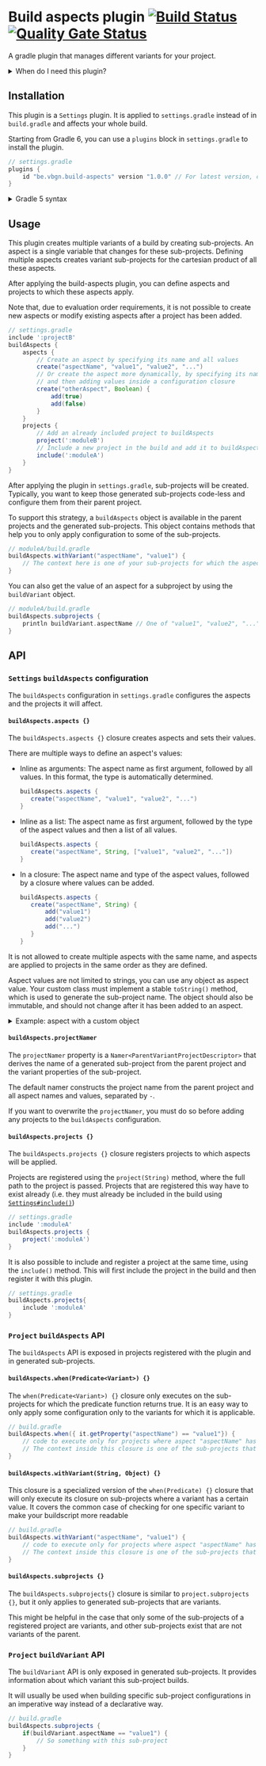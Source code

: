 # Build aspects plugin [![Build Status](https://travis-ci.com/vierbergenlars/build-aspects-gradle-plugin.svg?branch=master)](https://travis-ci.com/vierbergenlars/build-aspects-gradle-plugin) [![Quality Gate Status](https://sonarcloud.io/api/project_badges/measure?project=vierbergenlars_build-aspects-gradle-plugin&metric=alert_status)](https://sonarcloud.io/dashboard?id=vierbergenlars_build-aspects-gradle-plugin)

A gradle plugin that manages different variants for your project.

<details>
<summary>
When do I need this plugin?
</summary>

When your `settings.gradle` file looks like this, you might be a developer that maintains an extension for multiple non-backwards compatible versions of a platform.

```groovy
include ':projectA'
include ':projectA:projectA-1.0-community'
include ':projectA:projectA-1.0-enterprise'
include ':projectA:projectA-2.0-community'
include ':projectA:projectA-2.0-enterprise'
include ':projectB'
include ':projectB:projectB-1.0-community'
include ':projectB:projectB-1.0-enterprise'
include ':projectB:projectB-2.0-community'
include ':projectB:projectB-2.0-enterprise'
```

In your `build.gradle`, you have probably extracted out common parts to the parent project.
You now have to resort to parsing project names to determine which variant you are creating, or duplicate this knowledge in each subproject.

This plugin can solve these problems by automatically giving you access to the variants you are building in each project.

Your new `settings.gradle` looks like this:

```groovy
buildAspects { 
    aspects {
        create('systemVersion', '1.0', '2.0')
        create('systemEdition', 'community', 'enterprise')
    }
    projects {
        include ':projectA'
        include ':projectB'
    }
}
```

Your `build.gradle` may look like this:

```groovy
// projectA/build.gradle
subprojects {
    // Common code for all subprojects
    if(buildVariant.systemEdition == "community") {
        // Some special case for community projects
    }
    dependencies {
        compileOnly "org.example:system:system-api:${buildVariant.systemVersion}"
    }
}
```
</details>

## Installation

This plugin is a `Settings` plugin. It is applied to `settings.gradle` instead of in `build.gradle` and affects your whole build.

Starting from Gradle 6, you can use a `plugins` block in  `settings.gradle` to install the plugin. 

```groovy
// settings.gradle
plugins {
    id "be.vbgn.build-aspects" version "1.0.0" // For latest version, check https://plugins.gradle.org/plugin/be.vbgn.build-aspects
}
```

<details>
<summary>Gradle 5 syntax</summary>

```groovy
// settings.gradle
buildscript {
    dependencies {
        classpath 'be.vbgn.gradle:build-aspects-plugin:1.0.0' // For latest version, check https://plugins.gradle.org/plugin/be.vbgn.build-aspects
    }
}
apply plugin: be.vbgn.gradle.buildaspects.BuildAspectsPlugin
```

</details>

## Usage

This plugin creates multiple variants of a build by creating sub-projects.
An aspect is a single variable that changes for these sub-projects.
Defining multiple aspects creates variant sub-projects for the cartesian product of all these aspects.

After applying the build-aspects plugin, you can define aspects and projects to which these aspects apply.

Note that, due to evaluation order requirements, it is not possible to create new aspects or modify existing aspects after a project has been added.

```groovy
// settings.gradle
include ':projectB'
buildAspects {
    aspects {
        // Create an aspect by specifying its name and all values
        create("aspectName", "value1", "value2", "...")
        // Or create the aspect more dynamically, by specifying its name and type
        // and then adding values inside a configuration closure
        create("otherAspect", Boolean) {
            add(true)
            add(false)
        }
    }
    projects {
        // Add an already included project to buildAspects
        project(':moduleB')
        // Include a new project in the build and add it to buildAspects
        include(':moduleA')
    }
}
```

After applying the plugin in `settings.gradle`, sub-projects will be created.
Typically, you want to keep those generated sub-projects code-less and configure them from their parent project.

To support this strategy, a `buildAspects` object is available in the parent projects and the generated sub-projects.
This object contains methods that help you to only apply configuration to some of the sub-projects.

```groovy
// moduleA/build.gradle
buildAspects.withVariant("aspectName", "value1") {
    // The context here is one of your sub-projects for which the aspect "aspectName" is "value1"
}
```

You can also get the value of an aspect for a subproject by using the `buildVariant` object.

```groovy
// moduleA/build.gradle
buildAspects.subprojects {
    println buildVariant.aspectName // One of "value1", "value2", "..." depending on which subproject you are working on.
}
```

## API

### `Settings` `buildAspects` configuration

The `buildAspects` configuration in `settings.gradle` configures the aspects and the projects it will affect.

#### `buildAspects.aspects {}`

The `buildAspects.aspects {}` closure creates aspects and sets their values.

There are multiple ways to define an aspect's values:

 * Inline as arguments: The aspect name as first argument, followed by all values. In this format, the type is automatically determined.
    ```groovy
    buildAspects.aspects {
       create("aspectName", "value1", "value2", "...")
    }
    ```
 * Inline as a list: The aspect name as first argument, followed by the type of the aspect values and then a list of all values.
    ```groovy
    buildAspects.aspects {
       create("aspectName", String, ["value1", "value2", "..."])
    }
    ```
 * In a closure: The aspect name and type of the aspect values, followed by a closure where values can be added.
    ```groovy
   buildAspects.aspects {
       create("aspectName", String) {
           add("value1")
           add("value2")
           add("...")
       }
   }
    ```

It is not allowed to create multiple aspects with the same name, and aspects are applied to projects in the same order as they are defined.

Aspect values are not limited to strings, you can use any object as aspect value.
Your custom class must implement a stable `toString()` method, which is used to generate the sub-project name.
The object should also be immutable, and should not change after it has been added to an aspect.

<details>
<summary>Example: aspect with a custom object</summary>

```groovy
// settings.gradle
class SystemVersion {
    final String systemVersion
    final String databaseVersion
    SystemVersion(String systemVersion, String databaseVersion) {
        this.systemVersion = systemVersion
        this.databaseVersion = databaseVersion
    }
    String toString() {
        return this.systemVersion+"-"+this.databaseVersion;
    }
}

buildAspects {
    aspects {
        create("systemVersion", SystemVersion) {
            add(new SystemVersion("1.0", "1.2"))
            add(new SystemVersion("1.0", "1.3"))
            add(new SystemVersion("2.0", "1.3"))
        }
    }
}
```

</details>

#### `buildAspects.projectNamer`

The `projectNamer` property is a `Namer<ParentVariantProjectDescriptor>` that derives the name of a generated sub-project from the parent project and the variant properties of the sub-project.

The default namer constructs the project name from the parent project and all aspect names and values, separated by `-`.

If you want to overwrite the `projectNamer`, you must do so before adding any projects to the `buildAspects` configuration.

#### `buildAspects.projects {}`

The `buildAspects.projects {}` closure registers projects to which aspects will be applied.

Projects are registered using the `project(String)` method, where the full path to the project is passed.
Projects that are registered this way have to exist already (i.e. they must already be included in the build using [`Settings#include()`](https://docs.gradle.org/current/dsl/org.gradle.api.initialization.Settings.html#org.gradle.api.initialization.Settings:include(java.lang.String[])))

```groovy
// settings.gradle
include ':moduleA'
buildAspects.projects {
    project(':moduleA')
}
```

It is also possible to include and register a project at the same time, using the `include()` method.
This will first include the project in the build and then register it with this plugin.

```groovy
// settings.gradle
buildAspects.projects{
    include ':moduleA'
}
```

### `Project` `buildAspects` API

The `buildAspects` API is exposed in projects registered with the plugin and in generated sub-projects.

#### `buildAspects.when(Predicate<Variant>) {}`

The `when(Predicate<Variant>) {}` closure only executes on the sub-projects for which the predicate function returns true.
It is an easy way to only apply some configuration only to the variants for which it is applicable.

```groovy
// build.gradle
buildAspects.when({ it.getProperty("aspectName") == "value1"}) {
    // code to execute only for projects where aspect "aspectName" has value "value1"
    // The context inside this closure is one of the sub-projects that matched the predicate
}
```

#### `buildAspects.withVariant(String, Object) {}`

This closure is a specialized version of the `when(Predicate) {}` closure that will only execute its closure on sub-projects where a variant has a certain value.
It covers the common case of checking for one specific variant to make your buildscript more readable

```groovy
// build.gradle
buildAspects.withVariant("aspectName", "value1") {
    // code to execute only for projects where aspect "aspectName" has value "value1"
    // The context inside this closure is one of the sub-projects that matched the predicate
}
```

#### `buildAspects.subprojects {}`

The `buildAspects.subprojects{}` closure is similar to `project.subprojects {}`, but it only applies to generated sub-projects that are variants.

This might be helpful in the case that only some of the sub-projects of a registered project are variants, and other sub-projects exist that are not variants of the parent. 

### `Project` `buildVariant` API

The `buildVariant` API is only exposed in generated sub-projects.
It provides information about which variant this sub-project builds. 

It will usually be used when building specific sub-project configurations in an imperative way instead of a declarative way.

```groovy
// build.gradle
buildAspects.subprojects {
    if(buildVariant.aspectName == "value1") {
        // So something with this sub-project
    }
}
```


